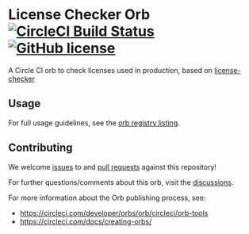 # License Checker Orb [![CircleCI Build Status](https://circleci.com/gh/monito/license-checker-orb.svg?style=shield "CircleCI Build Status")](https://circleci.com/gh/monito/license-checker-orb) [![GitHub license](https://img.shields.io/badge/license-MIT-blue.svg)](https://raw.githubusercontent.com/monito/license-checker-orb/main/LICENSE)

A Circle CI orb to check licenses used in production, based on [license-checker](https://www.npmjs.com/package/license-checker)

## Usage

For full usage guidelines, see the [orb registry listing](https://circleci.com/developer/orbs/orb/monito/license-checker).

## Contributing

We welcome [issues](https://github.com/monito/license-checker-orb/issues) to and [pull requests](https://github.com/monito/license-checker-orb/pulls) against this repository!

For further questions/comments about this orb, visit the [discussions](https://github.com/monito/license-checker-orb/discussions).

For more information about the Orb publishing process, see:
- https://circleci.com/developer/orbs/orb/circleci/orb-tools
- https://circleci.com/docs/creating-orbs/